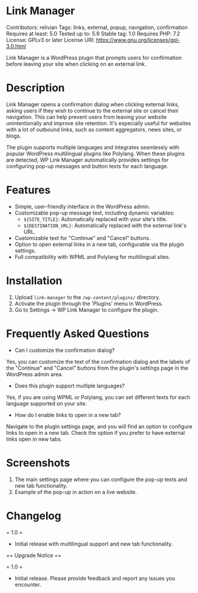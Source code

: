 # Link Manager
Contributors: relivian
Tags: links, external, popup, navigation, confirmation
Requires at least: 5.0
Tested up to: 5.9
Stable tag: 1.0
Requires PHP: 7.2
License: GPLv3 or later
License URI: https://www.gnu.org/licenses/gpl-3.0.html

Link Manager is a WordPress plugin that prompts users for confirmation before leaving your site when clicking on an external link.

# Description

Link Manager opens a confirmation dialog when clicking external links, asking users if they wish to continue to the external site or cancel their navigation. This can help prevent users from leaving your website unintentionally and improve site retention. It's especially useful for websites with a lot of outbound links, such as content aggregators, news sites, or blogs.

The plugin supports multiple languages and integrates seamlessly with popular WordPress multilingual plugins like Polylang. When these plugins are detected, WP Link Manager automatically provides settings for configuring pop-up messages and button texts for each language.

# Features

- Simple, user-friendly interface in the WordPress admin.
- Customizable pop-up message text, including dynamic variables:
  - `${SITE_TITLE}`: Automatically replaced with your site's title.
  - `${DESTINATION_URL}`: Automatically replaced with the external link's URL.
- Customizable text for "Continue" and "Cancel" buttons.
- Option to open external links in a new tab, configurable via the plugin settings.
- Full compatibility with WPML and Polylang for multilingual sites.

# Installation

1. Upload `link-manager` to the `/wp-content/plugins/` directory.
2. Activate the plugin through the 'Plugins' menu in WordPress.
3. Go to Settings -> WP Link Manager to configure the plugin.

# Frequently Asked Questions

- Can I customize the confirmation dialog?

Yes, you can customize the text of the confirmation dialog and the labels of the "Continue" and "Cancel" buttons from the plugin's settings page in the WordPress admin area.

- Does this plugin support multiple languages?

Yes, if you are using WPML or Polylang, you can set different texts for each language supported on your site.

- How do I enable links to open in a new tab?

Navigate to the plugin settings page, and you will find an option to configure links to open in a new tab. Check the option if you prefer to have external links open in new tabs.

# Screenshots

1. The main settings page where you can configure the pop-up texts and new tab functionality.
2. Example of the pop-up in action on a live website.

# Changelog

= 1.0 =
* Initial release with multilingual support and new tab functionality.

== Upgrade Notice ==

= 1.0 =
* Initial release. Please provide feedback and report any issues you encounter.

